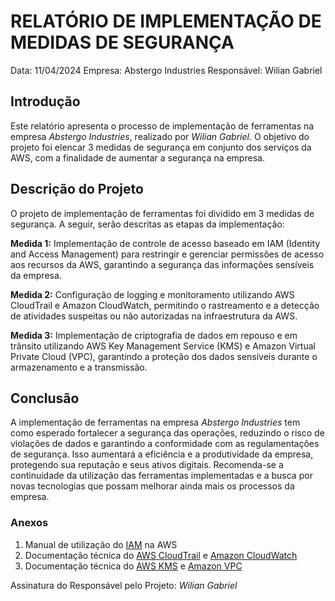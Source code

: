 # RELATÓRIO DE IMPLEMENTAÇÃO DE MEDIDAS DE SEGURANÇA
Data: 11/04/2024 
Empresa: Abstergo Industries 
Responsável: Wilian Gabriel

## Introdução
Este relatório apresenta o processo de implementação de ferramentas na empresa *Abstergo Industries*, realizado por *Wilian Gabriel*. O objetivo do projeto foi elencar 3 medidas de segurança em conjunto dos serviços da AWS, com a finalidade de aumentar a segurança na empresa.

## Descrição do Projeto
O projeto de implementação de ferramentas foi dividido em 3 medidas de segurança. A seguir, serão descritas as etapas da implementação:

**Medida 1:** Implementação de controle de acesso baseado em IAM (Identity and Access Management) para restringir e gerenciar permissões de acesso aos recursos da AWS, garantindo a segurança das informações sensíveis da empresa.

**Medida 2:** Configuração de logging e monitoramento utilizando AWS CloudTrail e Amazon CloudWatch, permitindo o rastreamento e a detecção de atividades suspeitas ou não autorizadas na infraestrutura da AWS.

**Medida 3:** Implementação de criptografia de dados em repouso e em trânsito utilizando AWS Key Management Service (KMS) e Amazon Virtual Private Cloud (VPC), garantindo a proteção dos dados sensíveis durante o armazenamento e a transmissão.

## Conclusão
A implementação de ferramentas na empresa *Abstergo Industries* tem como esperado fortalecer a segurança das operações, reduzindo o risco de violações de dados e garantindo a conformidade com as regulamentações de segurança. Isso aumentará a eficiência e a produtividade da empresa, protegendo sua reputação e seus ativos digitais. Recomenda-se a continuidade da utilização das ferramentas implementadas e a busca por novas tecnologias que possam melhorar ainda mais os processos da empresa.

### Anexos
1. Manual de utilização do [IAM](https://aws.amazon.com/pt/iam/?trk=d0aa6e63-b594-43fc-8101-c312f3d653ac&sc_channel=ps&ef_id=EAIaIQobChMIx9m9ub67hQMV9kVIAB1ngAHQEAAYASAAEgLa-PD_BwE:G:s&s_kwcid=AL!4422!3!651510165345!p!!g!!iam!19836375520!149589163360&gclid=EAIaIQobChMIx9m9ub67hQMV9kVIAB1ngAHQEAAYASAAEgLa-PD_BwE) na AWS
2. Documentação técnica do [AWS CloudTrail](https://aws.amazon.com/pt/documentation-overview/cloudtrail/) e [Amazon CloudWatch](https://aws.amazon.com/pt/documentation-overview/cloudwatch/)
3. Documentação técnica do [AWS KMS](https://aws.amazon.com/pt/documentation-overview/kms/) e [Amazon VPC](https://aws.amazon.com/pt/documentation-overview/vpc/)

Assinatura do Responsável pelo Projeto: *Wilian Gabriel*
